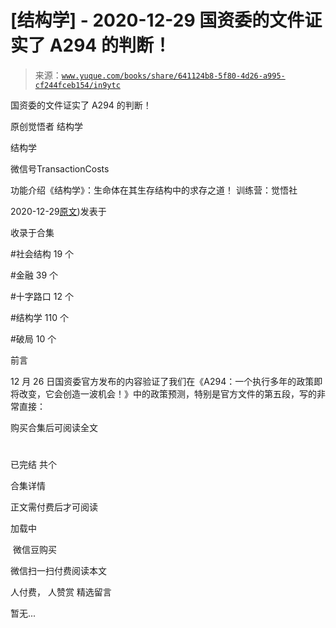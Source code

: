 # [结构学] - 2020-12-29 国资委的文件证实了 A294 的判断！

> 来源：[`www.yuque.com/books/share/641124b8-5f80-4d26-a995-cf244fceb154/in9ytc`](https://www.yuque.com/books/share/641124b8-5f80-4d26-a995-cf244fceb154/in9ytc)



国资委的文件证实了 A294 的判断！ 

原创觉悟者 结构学 

结构学 

微信号TransactionCosts 

功能介绍《结构学》：生命体在其生存结构中的求存之道！ 训练营：觉悟社 

2020-12-29[原文](https://mp.weixin.qq.com/s?__biz=MzIzMDYwOTM0Mg==&mid=2247484994&idx=1&sn=83c3c5b2335489f457b8e54e221af20e&chksm=e8b19e93dfc61785af473d8542a982e70bfc3f2c1a9837e105afba67f52e9b4f0f923e5e119f#rd))发表于 

收录于合集 

#社会结构 19 个 

#金融 39 个 

#十字路口 12 个 

#结构学 110 个 

#破局 10 个 

前言 

12 月 26 日国资委官方发布的内容验证了我们在《A294：一个执行多年的政策即将改变，它会创造一波机会！》中的政策预测，特别是官方文件的第五段，写的非常直接： 

购买合集后可阅读全文 

# 

已完结 共个 

合集详情 

正文需付费后才可阅读 

加载中 

 微信豆购买 

微信扫一扫付费阅读本文 

人付费， 人赞赏 <ne-h3 id="vw3Qt" data-lake-id="vw3Qt"><ne-heading-ext><ne-heading-anchor></ne-heading-anchor><ne-heading-fold></ne-heading-fold></ne-heading-ext><ne-heading-content>精选留言</ne-heading-content></ne-h3> 

暂无...